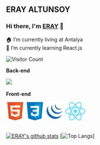 <h2>ERAY ALTUNSOY</h2>

### Hi there, I'm [ERAY](https://github.com/spake2) 👋

🏠 I’m currently living at Antalya <br/>
🌱 I’m currently learning React.js <br/>


![Visitor Count](https://profile-counter.glitch.me/spake2/count.svg)

**Back-end**<br>

<code><img height="50" src="https://raw.githubusercontent.com/dereknguyen269/dereknguyen269/master/images/php.svg"></code>

**Front-end**<br>

<code><img height="50" src=imgs/html.png></code>
<code><img height="50" src=imgs/css.png></code>
<code><img height="50" src=imgs/jquery.png></code>
<code><img height="50" src=imgs/react.png></code><br><br>


[![ERAY's github stats](https://github-readme-stats.vercel.app/api?username=spake2&show_icons=true&theme=merko)](https://github.com/spake2)
[![Top Langs](https://github-readme-stats.vercel.app/api/top-langs/?username=spake2&layout=compact&theme=merko)]
